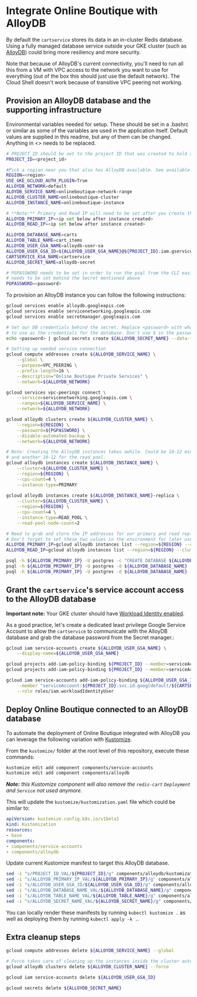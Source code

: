# Integrate Online Boutique with AlloyDB

By default the `cartservice` stores its data in an in-cluster Redis database. 
Using a fully managed database service outside your GKE cluster (such as [AlloyDB](https://cloud.google.com/alloydb)) could bring more resiliency and more security.

Note that because of AlloyDB's current connectivity, you'll need to run all this from a VM with
VPC access to the network you want to use for everything (out of the box this should just use the
default network). The Cloud Shell doesn't work because of transitive VPC peering not working.

## Provision an AlloyDB database and the supporting infrastructure

Environmental variables needed for setup. These should be set in a .bashrc or similar as some of the variables are used in the application itself. Default values are supplied in this readme, but any of them can be changed. Anything in <> needs to be replaced.

```bash
# PROJECT_ID should be set to the project ID that was created to hold the demo
PROJECT_ID=<project_id>

#Pick a region near you that also has AlloyDB available. See available regions: https://cloud.google.com/alloydb/docs/locations
REGION=<region>
USE_GKE_GCLOUD_AUTH_PLUGIN=True
ALLOYDB_NETWORK=default
ALOYDB_SERVICE_NAME=onlineboutique-network-range
ALLOYDB_CLUSTER_NAME=onlineboutique-cluster
ALLOYDB_INSTANCE_NAME=onlineboutique-instance

# **Note:** Primary and Read IP will need to be set after you create the instance. The command to set this in the shell is included below, but it would also be a good idea to run the command, and manually set the IP address in the .bashrc
ALLOYDB_PRIMARY_IP=<ip set below after instance created>
ALLOYDB_READ_IP=<ip set below after instance created>

ALLOYDB_DATABASE_NAME=carts
ALLOYDB_TABLE_NAME=cart_items
ALLOYDB_USER_GSA_NAME=alloydb-user-sa
ALLOYDB_USER_GSA_ID=${ALLOYDB_USER_GSA_NAME}@${PROJECT_ID}.iam.gserviceaccount.com
CARTSERVICE_KSA_NAME=cartservice
ALLOYDB_SECRET_NAME=alloydb-secret

# PGPASSWORD needs to be set in order to run the psql from the CLI easily. The value for this
# needs to be set behind the Secret mentioned above
PGPASSWORD=<password>
```

To provision an AlloyDB instance you can follow the following instructions:
```bash
gcloud services enable alloydb.googleapis.com
gcloud services enable servicenetworking.googleapis.com
gcloud services enable secretmanager.googleapis.com

# Set our DB credentials behind the secret. Replace <password> with whatever you want
# to use as the credentials for the database. Don't use $ in the password.
echo <password> | gcloud secrets create ${ALLOYDB_SECRET_NAME} --data-file=-

# Setting up needed service connection
gcloud compute addresses create ${ALLOYDB_SERVICE_NAME} \
    --global \
    --purpose=VPC_PEERING \
    --prefix-length=16 \
    --description="Online Boutique Private Services" \
    --network=${ALLOYDB_NETWORK}

gcloud services vpc-peerings connect \
    --service=servicenetworking.googleapis.com \
    --ranges=${ALLOYDB_SERVICE_NAME} \
    --network=${ALLOYDB_NETWORK}

gcloud alloydb clusters create ${ALLOYDB_CLUSTER_NAME} \
    --region=${REGION} \
    --password=${PGPASSWORD} \
    --disable-automated-backup \
    --network=${ALLOYDB_NETWORK}

# Note: Creating the AlloyDB instances takes awhile. Could be 10-12 minutes for the primary instance
# and another 10-12 for the read pool.
gcloud alloydb instances create ${ALLOYDB_INSTANCE_NAME} \
    --cluster=${ALLOYDB_CLUSTER_NAME} \
    --region=${REGION} \
    --cpu-count=4 \
    --instance-type=PRIMARY
    
gcloud alloydb instances create ${ALLOYDB_INSTANCE_NAME}-replica \
    --cluster=${ALLOYDB_CLUSTER_NAME} \
    --region=${REGION} \
    --cpu-count=4 \
    --instance-type=READ_POOL \
    --read-pool-node-count=2

# Need to grab and store the IP addresses for our primary and read replicas
# Don't forget to set these two values in the environment for later use.
ALLOYDB_PRIMARY_IP=gcloud alloydb instances list --region=${REGION} --cluster=${ALLOYDB_CLUSTER_NAME} --filter="INSTANCE_TYPE:PRIMARY" --format=flattened | sed -nE "s/ipAddress:\s*(.*)/\1/p"
ALLOYDB_READ_IP=gcloud alloydb instances list --region=${REGION} --cluster=${ALLOYDB_CLUSTER_NAME} --filter="INSTANCE_TYPE:READ_POOL" --format=flattened | sed -nE "s/ipAddress:\s*(.*)/\1/p"

psql -h ${ALLOYDB_PRIMARY_IP} -U postgres -c "CREATE DATABASE ${ALLOYDB_DATABASE_NAME}"
psql -h ${ALLOYDB_PRIMARY_IP} -U postgres -d ${ALLOYDB_DATABASE_NAME} -c "CREATE TABLE ${ALLOYDB_TABLE_NAME} (userId text, productId text, quantity int, PRIMARY KEY(userId, productId))"
psql -h ${ALLOYDB_PRIMARY_IP} -U postgres -d ${ALLOYDB_DATABASE_NAME} -c "CREATE INDEX cartItemsByUserId ON ${ALLOYDB_TABLE_NAME}(userId)"
```

## Grant the `cartservice`'s service account access to the AlloyDB database

**Important note:** Your GKE cluster should have [Workload Identity enabled](https://cloud.google.com/kubernetes-engine/docs/how-to/workload-identity#enable).

As a good practice, let's create a dedicated least privilege Google Service Account to allow the `cartservice` to communicate with the AlloyDB database and grab the database password from the Secret manager.:
```bash
gcloud iam service-accounts create ${ALLOYDB_USER_GSA_NAME} \
    --display-name=${ALLOYDB_USER_GSA_NAME}

gcloud projects add-iam-policy-binding ${PROJECT_ID} --member=serviceAccount:${ALLOYDB_USER_GSA_ID} --role=roles/alloydb.client
gcloud projects add-iam-policy-binding ${PROJECT_ID} --member=serviceAccount:${ALLOYDB_USER_GSA_ID} --role=roles/secretmanager.secretAccessor

gcloud iam service-accounts add-iam-policy-binding ${ALLOYDB_USER_GSA_ID} \
    --member "serviceAccount:${PROJECT_ID}.svc.id.goog[default/${CARTSERVICE_KSA_NAME}]" \
    --role roles/iam.workloadIdentityUser
```

## Deploy Online Boutique connected to an AlloyDB database

To automate the deployment of Online Boutique integrated with AlloyDB you can leverage the following variation with [Kustomize](../..).

From the `kustomize/` folder at the root level of this repository, execute these commands:
```bash
kustomize edit add component components/service-accounts
kustomize edit add component components/alloydb
```
_**Note:** this Kustomize component will also remove the `redis-cart` `Deployment` and `Service` not used anymore._

This will update the `kustomize/kustomization.yaml` file which could be similar to:
```yaml
apiVersion: kustomize.config.k8s.io/v1beta1
kind: Kustomization
resources:
- base
components:
- components/service-accounts
- components/alloydb
```

Update current Kustomize manifest to target this AlloyDB database.
```bash
sed -i "s/PROJECT_ID_VAL/${PROJECT_ID}/g" components/alloydb/kustomization.yaml
sed -i "s/ALLOYDB_PRIMARY_IP_VAL/${ALLOYDB_PRIMARY_IP}/g" components/alloydb/kustomization.yaml
sed -i "s/ALLOYDB_USER_GSA_ID/${ALLOYDB_USER_GSA_ID}/g" components/alloydb/kustomization.yaml
sed -i "s/ALLOYDB_DATABASE_NAME_VAL/${ALLOYDB_DATABASE_NAME}/g" components/alloydb/kustomization.yaml
sed -i "s/ALLOYDB_TABLE_NAME_VAL/${ALLOYDB_TABLE_NAME}/g" components/alloydb/kustomization.yaml
sed -i "s/ALLOYDB_SECRET_NAME_VAL/${ALLOYDB_SECRET_NAME}/g" components/alloydb/kustomization.yaml
```

You can locally render these manifests by running `kubectl kustomize .` as well as deploying them by running `kubectl apply -k .`.

## Extra cleanup steps
```bash
gcloud compute addresses delete ${ALLOYDB_SERVICE_NAME} --global

# Force takes care of cleaning up the instances inside the cluster automatically
gcloud alloydb clusters delete ${ALLOYDB_CLUSTER_NAME} --force

gcloud iam service-accounts delete ${ALLOYDB_USER_GSA_ID}

gcloud secrets delete ${ALLOYDB_SECRET_NAME}
```

